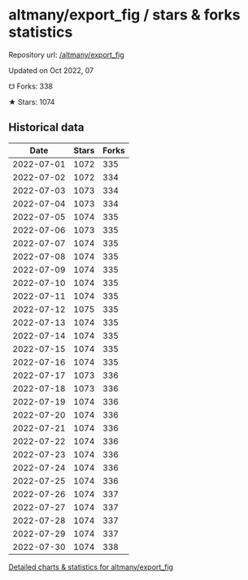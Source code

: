 # altmany/export_fig / stars & forks statistics

Repository url: [/altmany/export_fig](https://github.com/altmany/export_fig)

Updated on Oct 2022, 07

☋ Forks: 338

★ Stars: 1074

## Historical data
| Date | Stars | Forks |
|------|-------|-------|
| 2022-07-01 | 1072 | 335 | 
| 2022-07-02 | 1072 | 334 | 
| 2022-07-03 | 1073 | 334 | 
| 2022-07-04 | 1073 | 334 | 
| 2022-07-05 | 1074 | 335 | 
| 2022-07-06 | 1073 | 335 | 
| 2022-07-07 | 1074 | 335 | 
| 2022-07-08 | 1074 | 335 | 
| 2022-07-09 | 1074 | 335 | 
| 2022-07-10 | 1074 | 335 | 
| 2022-07-11 | 1074 | 335 | 
| 2022-07-12 | 1075 | 335 | 
| 2022-07-13 | 1074 | 335 | 
| 2022-07-14 | 1074 | 335 | 
| 2022-07-15 | 1074 | 335 | 
| 2022-07-16 | 1074 | 335 | 
| 2022-07-17 | 1073 | 336 | 
| 2022-07-18 | 1073 | 336 | 
| 2022-07-19 | 1074 | 336 | 
| 2022-07-20 | 1074 | 336 | 
| 2022-07-21 | 1074 | 336 | 
| 2022-07-22 | 1074 | 336 | 
| 2022-07-23 | 1074 | 336 | 
| 2022-07-24 | 1074 | 336 | 
| 2022-07-25 | 1074 | 336 | 
| 2022-07-26 | 1074 | 337 | 
| 2022-07-27 | 1074 | 337 | 
| 2022-07-28 | 1074 | 337 | 
| 2022-07-29 | 1074 | 337 | 
| 2022-07-30 | 1074 | 338 | 


[Detailed charts & statistics for altmany/export_fig](https://reviewgithub.com/rep/altmany/export_fig)
